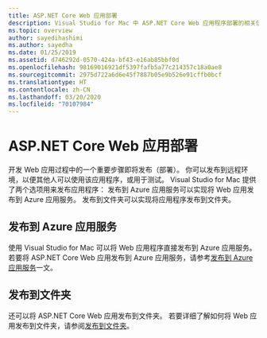 ```yaml
---
title: ASP.NET Core Web 应用部署
description: Visual Studio for Mac 中 ASP.NET Core Web 应用程序部署的相关信息。
ms.topic: overview
author: sayedihashimi
ms.author: sayedha
ms.date: 01/25/2019
ms.assetid: d746292d-0570-424a-bf43-e16ab85bbf0d
ms.openlocfilehash: 98169016921df5397fafb5a77c214357c18a0ae8
ms.sourcegitcommit: 2975d722a6d6e45f7887b05e9b526e91cffb0bcf
ms.translationtype: HT
ms.contentlocale: zh-CN
ms.lasthandoff: 03/20/2020
ms.locfileid: "70107984"
---
```

# <a name="aspnet-core-web-app-deployment"></a>ASP.NET Core Web 应用部署

开发 Web 应用过程中的一个重要步骤即将发布（部署）。 你可以发布到远程环境，以便其他人可以使用该应用程序，或用于测试。 Visual Studio for Mac 提供了两个选项用来发布应用程序： 发布到 Azure 应用服务可以实现将 Web 应用发布到 Azure 应用服务。 发布到文件夹可以实现将应用程序发布到文件夹。

## <a name="publish-to-azure-app-service"></a>发布到 Azure 应用服务

使用 Visual Studio for Mac 可以将 Web 应用程序直接发布到 Azure 应用服务。 若要将 ASP.NET Core Web 应用发布到 Azure 应用服务，请参考[发布到 Azure 应用服务](publish-app-svc.md)一文。

## <a name="publish-to-folder"></a>发布到文件夹

还可以将 ASP.NET Core Web 应用发布到文件夹。 若要详细了解如何将 Web 应用发布到文件夹，请参阅[发布到文件夹](publish-folder.md)。